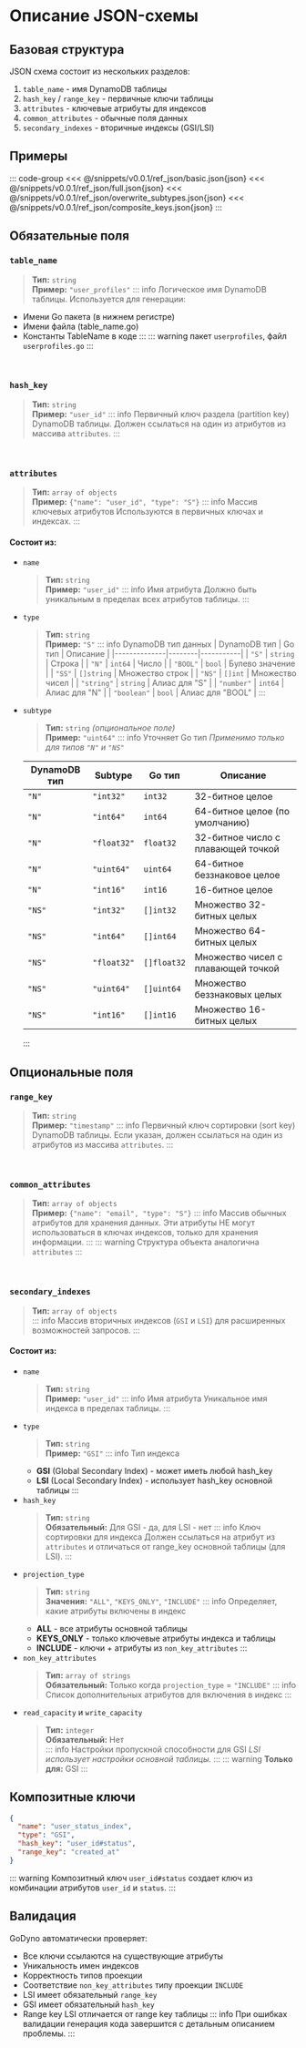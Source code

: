 # Описание JSON-схемы
## Базовая структура
JSON схема состоит из нескольких разделов:
1. `table_name` - имя DynamoDB таблицы
2. `hash_key` / `range_key` - первичные ключи таблицы
3. `attributes` - ключевые атрибуты для индексов
4. `common_attributes` - обычные поля данных
5. `secondary_indexes` - вторичные индексы (GSI/LSI)

## Примеры
::: code-group
<<< @/snippets/v0.0.1/ref_json/basic.json{json}
<<< @/snippets/v0.0.1/ref_json/full.json{json}
<<< @/snippets/v0.0.1/ref_json/overwrite_subtypes.json{json}
<<< @/snippets/v0.0.1/ref_json/composite_keys.json{json}
:::

## Обязательные поля
### `table_name`
> **Тип:** `string`  
> **Пример:** `"user_profiles"` 
::: info Логическое имя DynamoDB таблицы. 
Используется для генерации:
- Имени Go пакета (в нижнем регистре)
- Имени файла (table_name.go)
- Константы TableName в коде
:::
::: warning пакет `userprofiles`, файл `userprofiles.go`
:::

<br>

### `hash_key`
> **Тип:** `string`  
> **Пример:** `"user_id"`
::: info Первичный ключ раздела (partition key) DynamoDB таблицы.
Должен ссылаться на один из атрибутов из массива `attributes`.
:::

<br>

### `attributes`
> **Тип:** `array of objects`  
> **Пример:** `{"name": "user_id", "type": "S"}`
::: info Массив ключевых атрибутов
Используются в первичных ключах и индексах.
:::

#### Состоит из:
- `name`
  > **Тип:** `string`  
  > **Пример:** `"user_id"`
  ::: info Имя атрибута
  Должно быть уникальным в пределах всех атрибутов таблицы.
  :::
- `type`
  > **Тип:** `string`  
  > **Пример:** `"S"`
  ::: info DynamoDB тип данных
  | DynamoDB тип | Go тип | Описание |
  |--------------|--------|-----------|
  | `"S"` | `string` | Строка |
  | `"N"` | `int64` | Число |
  | `"BOOL"` | `bool` | Булево значение |
  | `"SS"` | `[]string` | Множество строк |
  | `"NS"` | `[]int` | Множество чисел |
  | `"string"` | `string` | Алиас для "S" |
  | `"number"` | `int64` | Алиас для "N" |
  | `"boolean"` | `bool` | Алиас для "BOOL" |
  :::
- `subtype`
  > **Тип:** `string` _(опциональное поле)_  
  > **Пример:** `"uint64"`
  ::: info Уточняет Go тип
  _Применимо только для типов `"N"` и `"NS"`_

  | DynamoDB тип | Subtype | Go тип | Описание |
  |--------------|---------|--------|-----------|
  | `"N"` | `"int32"` | `int32` | 32-битное целое |
  | `"N"` | `"int64"` | `int64` | 64-битное целое (по умолчанию) |
  | `"N"` | `"float32"` | `float32` | 32-битное число с плавающей точкой |
  | `"N"` | `"uint64"` | `uint64` | 64-битное беззнаковое целое |
  | `"N"` | `"int16"` | `int16` | 16-битное целое |
  | `"NS"` | `"int32"` | `[]int32` | Множество 32-битных целых |
  | `"NS"` | `"int64"` | `[]int64` | Множество 64-битных целых |
  | `"NS"` | `"float32"` | `[]float32` | Множество чисел с плавающей точкой |
  | `"NS"` | `"uint64"` | `[]uint64` | Множество беззнаковых целых |
  | `"NS"` | `"int16"` | `[]int16` | Множество 16-битных целых |
  :::

## Опциональные поля
### `range_key`
> **Тип:** `string`  
> **Пример:** `"timestamp"`
::: info Первичный ключ сортировки (sort key) DynamoDB таблицы.
Если указан, должен ссылаться на один из атрибутов из массива `attributes`.
:::

<br>

### `common_attributes`
> **Тип:** `array of objects`  
> **Пример:** `{"name": "email", "type": "S"}`
::: info Массив обычных атрибутов для хранения данных.
Эти атрибуты НЕ могут использоваться в ключах индексов, только для хранения информации.
::: 
::: warning Структура объекта аналогична `attributes`
:::

<br>

### `secondary_indexes`
> **Тип:** `array of objects`  
::: info Массив вторичных индексов (`GSI` и `LSI`) для расширенных возможностей запросов.
:::
#### Состоит из:
- `name`
  > **Тип:** `string`  
  > **Пример:** `"user_id"`
  ::: info Имя атрибута
  Уникальное имя индекса в пределах таблицы.
  :::
- `type`
  > **Тип:** `string`  
  > **Пример:** `"GSI"`
  ::: info Тип индекса
  - **GSI** (Global Secondary Index) - может иметь любой hash_key
  - **LSI** (Local Secondary Index) - использует hash_key основной таблицы
  :::
- `hash_key`
  > **Тип:** `string`  
  > **Обязательный:** Для GSI - да, для LSI - нет
  ::: info Ключ сортировки для индекса
  Должен ссылаться на атрибут из `attributes` и отличаться от range_key основной таблицы (для LSI).
  :::
- `projection_type`
  > **Тип:** `string`  
  > **Значения:** `"ALL"`, `"KEYS_ONLY"`, `"INCLUDE"`
  ::: info Определяет, какие атрибуты включены в индекс
  - **ALL** - все атрибуты основной таблицы
  - **KEYS_ONLY** - только ключевые атрибуты индекса и таблицы
  - **INCLUDE** - ключи + атрибуты из `non_key_attributes`
  :::
- `non_key_attributes`
  > **Тип:** `array of strings`  
  > **Обязательный:** Только когда `projection_type` = `"INCLUDE"`
  ::: info Список дополнительных атрибутов для включения в индекс
  :::
- `read_capacity` и `write_capacity`
  > **Тип:** `integer`  
  > **Обязательный:** Нет  
  ::: info Настройки пропускной способности для GSI
  _LSI использует настройки основной таблицы._
  :::
  ::: warning **Только для:** GSI 
  :::

## Композитные ключи
```json
{
  "name": "user_status_index",
  "type": "GSI",
  "hash_key": "user_id#status",
  "range_key": "created_at"
}
```
::: warning Композитный ключ `user_id#status` создает ключ из комбинации атрибутов `user_id` и `status`.
:::

## Валидация
GoDyno автоматически проверяет:
- Все ключи ссылаются на существующие атрибуты
- Уникальность имен индексов
- Корректность типов проекции
- Соответствие `non_key_attributes` типу проекции `INCLUDE`
- LSI имеет обязательный `range_key`
- GSI имеет обязательный `hash_key`
- Range key LSI отличается от range key таблицы
::: info При ошибках валидации генерация кода завершится с детальным описанием проблемы.
:::
